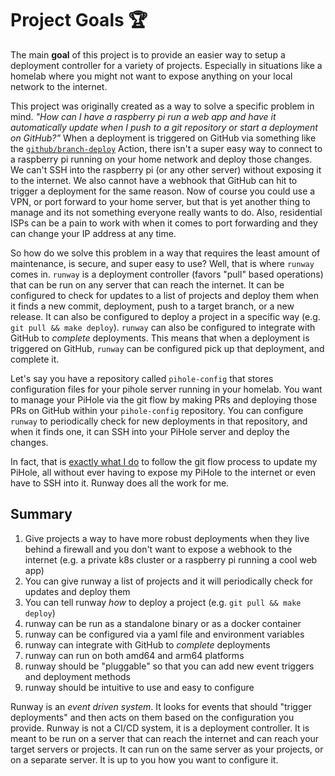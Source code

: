 # Project Goals 🏆

The main **goal** of this project is to provide an easier way to setup a deployment controller for a variety of projects. Especially in situations like a homelab where you might not want to expose anything on your local network to the internet.

This project was originally created as a way to solve a specific problem in mind. *"How can I have a raspberry pi run a web app and have it automatically update when I push to a git repository or start a deployment on GitHub?"* When a deployment is triggered on GitHub via something like the [`github/branch-deploy`](https://github.com/github/branch-deploy) Action, there isn't a super easy way to connect to a raspberry pi running on your home network and deploy those changes. We can't SSH into the raspberry pi (or any other server) without exposing it to the internet. We also cannot have a webhook that GitHub can hit to trigger a deployment for the same reason. Now of course you could use a VPN, or port forward to your home server, but that is yet another thing to manage and its not something everyone really wants to do. Also, residential ISPs can be a pain to work with when it comes to port forwarding and they can change your IP address at any time.

So how do we solve this problem in a way that requires the least amount of maintenance, is secure, and super easy to use? Well, that is where `runway` comes in. `runway` is a deployment controller (favors "pull" based operations) that can be run on any server that can reach the internet. It can be configured to check for updates to a list of projects and deploy them when it finds a new commit, deployment, push to a target branch, or a new release. It can also be configured to deploy a project in a specific way (e.g. `git pull && make deploy`). `runway` can also be configured to integrate with GitHub to *complete* deployments. This means that when a deployment is triggered on GitHub, `runway` can be configured pick up that deployment, and complete it.

Let's say you have a repository called `pihole-config` that stores configuration files for your pihole server running in your homelab. You want to manage your PiHole via the git flow by making PRs and deploying those PRs on GitHub within your `pihole-config` repository. You can configure `runway` to periodically check for new deployments in that repository, and when it finds one, it can SSH into your PiHole server and deploy the changes.

In fact, that is [exactly what I do](https://github.com/GrantBirki/pihole) to follow the git flow process to update my PiHole, all without ever having to expose my PiHole to the internet or even have to SSH into it. Runway does all the work for me.

## Summary

1. Give projects a way to have more robust deployments when they live behind a firewall and you don't want to expose a webhook to the internet (e.g. a private k8s cluster or a raspberry pi running a cool web app)
2. You can give runway a list of projects and it will periodically check for updates and deploy them
3. You can tell runway *how* to deploy a project (e.g. `git pull && make deploy`)
4. runway can be run as a standalone binary or as a docker container
5. runway can be configured via a yaml file and environment variables
6. runway can integrate with GitHub to *complete* deployments
7. runway can run on both amd64 and arm64 platforms
8. runway should be "pluggable" so that you can add new event triggers and deployment methods
9. runway should be intuitive to use and easy to configure

Runway is an *event driven system*. It looks for events that should "trigger deployments" and then acts on them based on the configuration you provide. Runway is not a CI/CD system, it is a deployment controller. It is meant to be run on a server that can reach the internet and can reach your target servers or projects. It can run on the same server as your projects, or on a separate server. It is up to you how you want to configure it.
